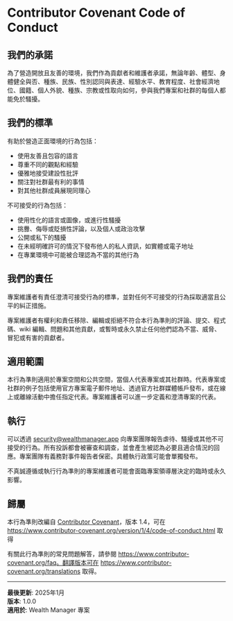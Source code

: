 # Contributor Covenant Code of Conduct

## 我們的承諾

為了營造開放且友善的環境，我們作為貢獻者和維護者承諾，無論年齡、體型、身體健全與否、種族、民族、性別認同與表達、經驗水平、教育程度、社會經濟地位、國籍、個人外貌、種族、宗教或性取向如何，參與我們專案和社群的每個人都能免於騷擾。

## 我們的標準

有助於營造正面環境的行為包括：

* 使用友善且包容的語言
* 尊重不同的觀點和經驗
* 優雅地接受建設性批評
* 關注對社群最有利的事情
* 對其他社群成員展現同理心

不可接受的行為包括：

* 使用性化的語言或圖像，或進行性騷擾
* 挑釁、侮辱或貶損性評論，以及個人或政治攻擊
* 公開或私下的騷擾
* 在未經明確許可的情況下發布他人的私人資訊，如實體或電子地址
* 在專業環境中可能被合理認為不當的其他行為

## 我們的責任

專案維護者有責任澄清可接受行為的標準，並對任何不可接受的行為採取適當且公平的糾正措施。

專案維護者有權利和責任移除、編輯或拒絕不符合本行為準則的評論、提交、程式碼、wiki 編輯、問題和其他貢獻，或暫時或永久禁止任何他們認為不當、威脅、冒犯或有害的貢獻者。

## 適用範圍

本行為準則適用於專案空間和公共空間，當個人代表專案或其社群時。代表專案或社群的例子包括使用官方專案電子郵件地址、透過官方社群媒體帳戶發布，或在線上或離線活動中擔任指定代表。專案維護者可以進一步定義和澄清專案的代表。

## 執行

可以透過 [security@wealthmanager.app](mailto:security@wealthmanager.app) 向專案團隊報告虐待、騷擾或其他不可接受的行為。所有投訴都會被審查和調查，並會產生被認為必要且適合情況的回應。專案團隊有義務對事件報告者保密。具體執行政策可能會單獨發布。

不真誠遵循或執行行為準則的專案維護者可能會面臨專案領導層決定的臨時或永久影響。

## 歸屬

本行為準則改編自 [Contributor Covenant][homepage]，版本 1.4，可在 https://www.contributor-covenant.org/version/1/4/code-of-conduct.html 取得

[homepage]: https://www.contributor-covenant.org

有關此行為準則的常見問題解答，請參閱 https://www.contributor-covenant.org/faq。翻譯版本可在 https://www.contributor-covenant.org/translations 取得。

---

**最後更新**: 2025年1月  
**版本**: 1.0.0  
**適用於**: Wealth Manager 專案
